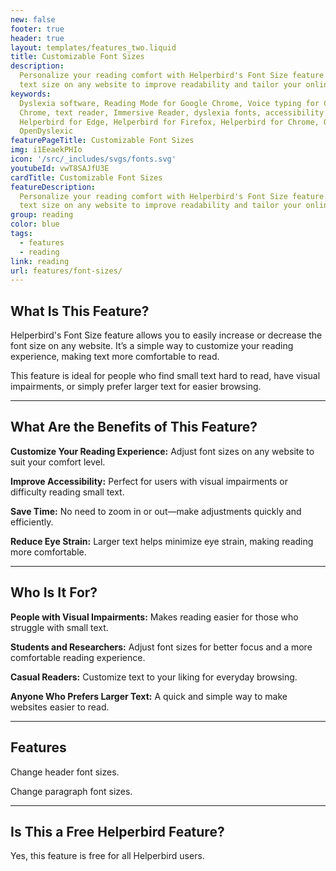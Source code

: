```yaml
---
new: false
footer: true
header: true
layout: templates/features_two.liquid
title: Customizable Font Sizes
description:
  Personalize your reading comfort with Helperbird's Font Size feature. Easily increase or decrease
  text size on any website to improve readability and tailor your online reading experience.
keywords:
  Dyslexia software, Reading Mode for Google Chrome, Voice typing for Chrome, Text to speech for
  Chrome, text reader, Immersive Reader, dyslexia fonts, accessibility software, dyslexia software,
  Helperbird for Edge, Helperbird for Firefox, Helperbird for Chrome, Opendyslexic for Chrome,
  OpenDyslexic
featurePageTitle: Customizable Font Sizes
img: i1EeaekPHIo
icon: '/src/_includes/svgs/fonts.svg'
youtubeId: vwT8SAJfU3E
cardTitle: Customizable Font Sizes
featureDescription:
  Personalize your reading comfort with Helperbird's Font Size feature. Easily increase or decrease
  text size on any website to improve readability and tailor your online reading experience.
group: reading
color: blue
tags:
  - features
  - reading
link: reading
url: features/font-sizes/
---
```



## What Is This Feature?

Helperbird's Font Size feature allows you to easily increase or decrease the font size on any website. It’s a simple way to customize your reading experience, making text more comfortable to read. 

This feature is ideal for people who find small text hard to read, have visual impairments, or simply prefer larger text for easier browsing.

---

## What Are the Benefits of This Feature?


**Customize Your Reading Experience:** Adjust font sizes on any website to suit your comfort level.  

**Improve Accessibility:** Perfect for users with visual impairments or difficulty reading small text.  

**Save Time:** No need to zoom in or out—make adjustments quickly and efficiently.  

**Reduce Eye Strain:** Larger text helps minimize eye strain, making reading more comfortable.  

---

## Who Is It For?


**People with Visual Impairments:** Makes reading easier for those who struggle with small text.  

**Students and Researchers:** Adjust font sizes for better focus and a more comfortable reading experience.  

**Casual Readers:** Customize text to your liking for everyday browsing.  

**Anyone Who Prefers Larger Text:** A quick and simple way to make websites easier to read.

---

## Features

Change header font sizes.  

Change paragraph font sizes.  

---

## Is This a Free Helperbird Feature?

Yes, this feature is free for all Helperbird users.

